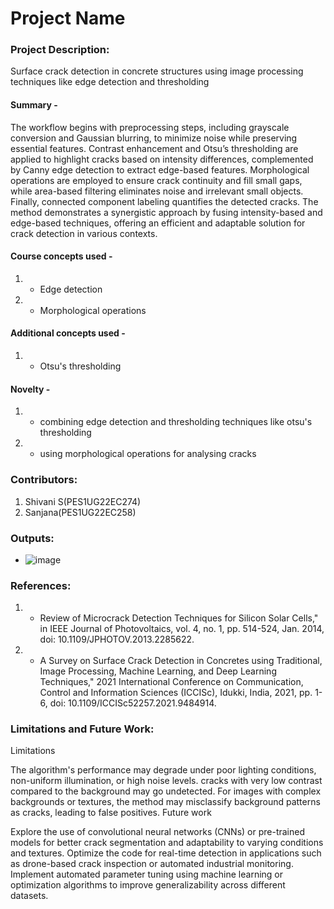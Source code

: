# Project Name

### Project Description: 
Surface crack detection in concrete structures using image processing techniques like edge detection and thresholding
#### Summary - 
The workflow begins with preprocessing steps, including grayscale conversion and Gaussian blurring, to minimize noise while preserving essential features. 
Contrast enhancement and Otsu’s thresholding are applied to highlight cracks based on intensity differences, complemented by Canny edge detection to extract edge-based features. 
Morphological operations are employed to ensure crack continuity and fill small gaps, while area-based filtering eliminates noise and irrelevant small objects. Finally, connected component labeling quantifies the detected cracks. 
The method demonstrates a synergistic approach by fusing intensity-based and edge-based techniques, offering an efficient and adaptable solution for crack detection in various contexts.


#### Course concepts used - 
1. - Edge detection
2. - Morphological operations

   
#### Additional concepts used -
1. - Otsu's thresholding

#### Novelty - 
1. - combining edge detection and thresholding techniques like otsu's thresholding
2. - using morphological operations for analysing cracks
   
### Contributors:
1. Shivani S(PES1UG22EC274)
2. Sanjana(PES1UG22EC258)

### Outputs:

* ![image](https://github.com/user-attachments/assets/7a0379b1-e4a9-471e-9ee9-dd89373148ac)


### References:
1. - Review of Microcrack Detection Techniques for Silicon Solar Cells," in IEEE Journal of Photovoltaics, vol. 4, no. 1, pp. 514-524, Jan. 2014, doi: 10.1109/JPHOTOV.2013.2285622.
2. - A Survey on Surface Crack Detection in Concretes using Traditional, Image Processing, Machine Learning, and Deep Learning Techniques," 2021 International Conference on Communication, Control and Information Sciences (ICCISc), Idukki, India, 2021, pp. 1-6, doi: 10.1109/ICCISc52257.2021.9484914.
   
### Limitations and Future Work:
Limitations

The algorithm's performance may degrade under poor lighting conditions, non-uniform illumination, or high noise levels. 
cracks with very low contrast compared to the background may go undetected.
For images with complex backgrounds or textures, the method may misclassify background patterns as cracks, leading to false positives.
Future work

Explore the use of convolutional neural networks (CNNs) or pre-trained models for better crack segmentation and adaptability to varying conditions and textures.
Optimize the code for real-time detection in applications such as drone-based crack inspection or automated industrial monitoring.
Implement automated parameter tuning using machine learning or optimization algorithms to improve generalizability across different datasets.
